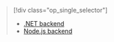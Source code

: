 > [!div class="op_single_selector"]
>- [.NET backend](../articles/app-service-mobile/app-service-mobile-dotnet-backend-how-to-use-server-sdk.md)
>- [Node.js backend](../articles/app-service-mobile/app-service-mobile-node-backend-how-to-use-server-sdk.md)